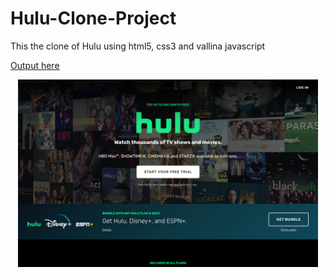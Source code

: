 # Hulu-Clone-Project
This the clone of Hulu using html5, css3 and vallina javascript

[Output here](https://hulu-clone-project-zeta.vercel.app)

<p align="center"><img src="./output.png" height=300></img></p>
